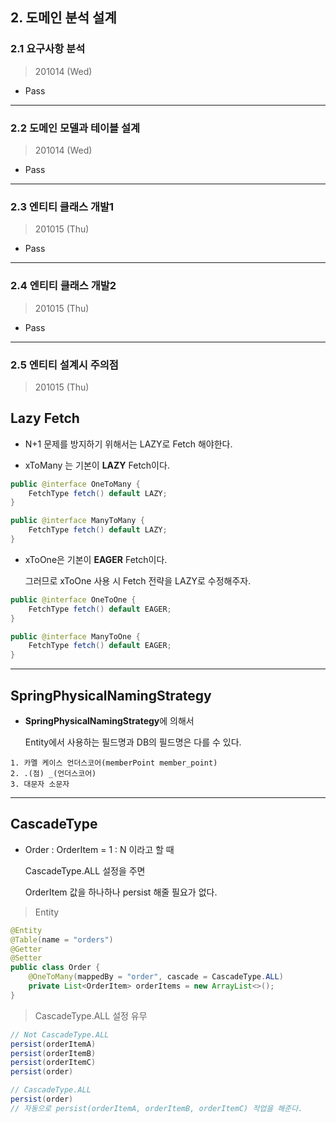 
## 2. 도메인 분석 설계

### 2.1 요구사항 분석

> 201014 (Wed)

* Pass

---

### 2.2 도메인 모델과 테이블 설계

> 201014 (Wed)

* Pass

---

### 2.3 엔티티 클래스 개발1

> 201015 (Thu)

* Pass


---


### 2.4 엔티티 클래스 개발2

> 201015 (Thu)

* Pass


---


### 2.5 엔티티 설계시 주의점

> 201015 (Thu)

<h2> Lazy Fetch </h2>

* N+1 문제를 방지하기 위해서는 LAZY로 Fetch 해야한다.

* xToMany 는 기본이 **LAZY** Fetch이다.

``` java
public @interface OneToMany {
    FetchType fetch() default LAZY;
}

public @interface ManyToMany {
    FetchType fetch() default LAZY;
}
```

* xToOne은 기본이 **EAGER** Fetch이다.

  그러므로 xToOne 사용 시 Fetch 전략을 LAZY로 수정해주자.

``` java
public @interface OneToOne {
    FetchType fetch() default EAGER;
}

public @interface ManyToOne {
    FetchType fetch() default EAGER;
}
```

---

<h2> SpringPhysicalNamingStrategy </h2>

* **SpringPhysicalNamingStrategy**에 의해서 

  Entity에서 사용하는 필드명과 DB의 필드명은 다를 수 있다.

```
1. 카멜 케이스 언더스코어(memberPoint member_point)
2. .(점) _(언더스코어)
3. 대문자 소문자
```


---

<h2> CascadeType </h2>

* Order : OrderItem = 1 : N 이라고 할 때

  CascadeType.ALL 설정을 주면

  OrderItem 값을 하나하나 persist 해줄 필요가 없다.

> Entity

``` java
@Entity
@Table(name = "orders")
@Getter
@Setter
public class Order {
    @OneToMany(mappedBy = "order", cascade = CascadeType.ALL)
    private List<OrderItem> orderItems = new ArrayList<>();
}
```

> CascadeType.ALL 설정 유무

``` java
// Not CascadeType.ALL
persist(orderItemA)
persist(orderItemB)
persist(orderItemC)
persist(order)

// CascadeType.ALL
persist(order)
// 자동으로 persist(orderItemA, orderItemB, orderItemC) 작업을 해준다. 
```
